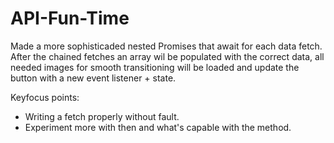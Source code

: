 # API-Fun-Time

Made a more sophisticaded nested Promises that await for each data fetch. After the chained fetches an array wil be populated with the correct data, all needed images for smooth transitioning will be loaded and update the button with a new event listener + state.

Keyfocus points:
- Writing a fetch properly without fault.
- Experiment more with then and what's capable with the method.
